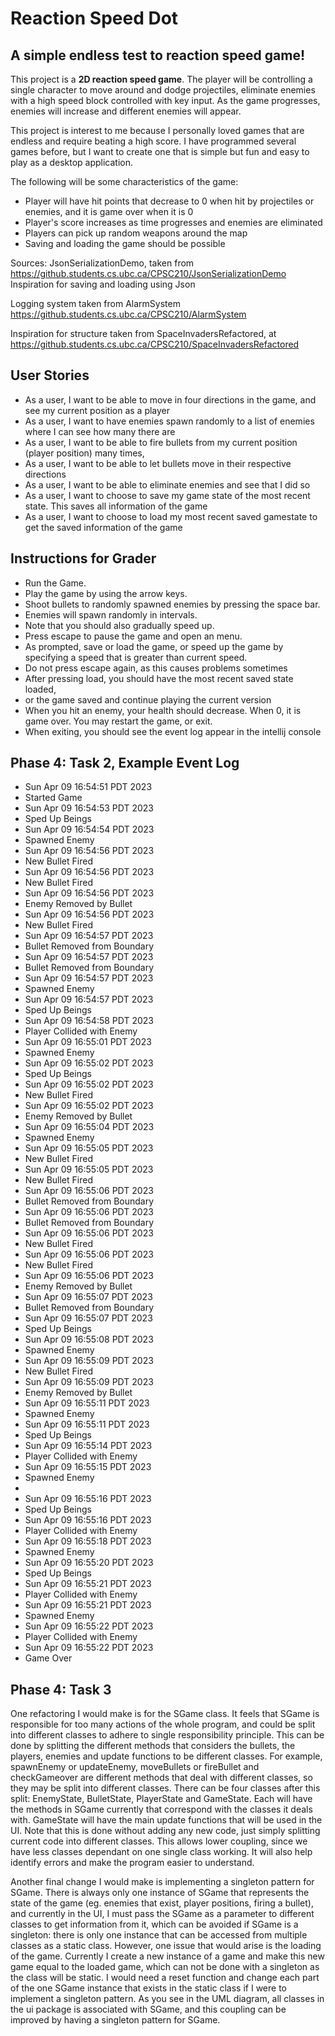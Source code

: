 
# Reaction Speed Dot

## A simple endless test to reaction speed game!

This project is a **2D reaction speed game**. The player will be controlling a single character to move around and dodge
projectiles, eliminate enemies with a high speed block controlled with key input. As the game progresses, enemies
will increase and different enemies will appear.

This project is interest to me because I personally loved games that are endless and require beating a high score. 
I have programmed several games before, but I want to create one that is simple but fun and easy to play as a desktop 
application.

The following will be some characteristics of the game:
- Player will have hit points that decrease to 0 when hit by projectiles or enemies, and it is game over when it is 0
- Player's score increases as time progresses and enemies are eliminated
- Players can pick up random weapons around the map
- Saving and loading the game should be possible

Sources:
JsonSerializationDemo, taken from https://github.students.cs.ubc.ca/CPSC210/JsonSerializationDemo
Inspiration for saving and loading using Json

Logging system taken from AlarmSystem https://github.students.cs.ubc.ca/CPSC210/AlarmSystem

Inspiration for structure taken from SpaceInvadersRefactored, at 
https://github.students.cs.ubc.ca/CPSC210/SpaceInvadersRefactored

## User Stories
- As a user, I want to be able to move in four directions in the game, and see my current position as a player
- As a user, I want to have enemies spawn randomly to a list of enemies where I can see how many there are
- As a user, I want to be able to fire bullets from my current position (player position) many times,
- As a user, I want to be able to let bullets move in their respective directions 
- As a user, I want to be able to eliminate enemies and see that I did so
- As a user, I want to choose to save my game state of the most recent state. This saves all information of the game 
- As a user, I want to choose to load my most recent saved gamestate to get the saved information of the game


## Instructions for Grader
- Run the Game.
- Play the game by using the arrow keys.
- Shoot bullets to randomly spawned enemies by pressing the space bar.
- Enemies will spawn randomly in intervals.
- Note that you should also gradually speed up.
- Press escape to pause the game and open an menu.
- As prompted, save or load the game, or speed up the game by specifying a speed that is greater than current speed.
- Do not press escape again, as this causes problems sometimes
- After pressing load, you should have the most recent saved state loaded, 
- or the game saved and continue playing the current version
- When you hit an enemy, your health should decrease. When 0, it is game over. You may restart the game, or exit.
- When exiting, you should see the event log appear in the intellij console

## Phase 4: Task 2, Example Event Log
- Sun Apr 09 16:54:51 PDT 2023
- Started Game
- Sun Apr 09 16:54:53 PDT 2023
- Sped Up Beings
- Sun Apr 09 16:54:54 PDT 2023
- Spawned Enemy
- Sun Apr 09 16:54:56 PDT 2023
- New Bullet Fired
- Sun Apr 09 16:54:56 PDT 2023
- New Bullet Fired
- Sun Apr 09 16:54:56 PDT 2023
- Enemy Removed by Bullet
- Sun Apr 09 16:54:56 PDT 2023
- New Bullet Fired
- Sun Apr 09 16:54:57 PDT 2023
- Bullet Removed from Boundary
- Sun Apr 09 16:54:57 PDT 2023
- Bullet Removed from Boundary
- Sun Apr 09 16:54:57 PDT 2023
- Spawned Enemy
- Sun Apr 09 16:54:57 PDT 2023
- Sped Up Beings
- Sun Apr 09 16:54:58 PDT 2023
- Player Collided with Enemy
- Sun Apr 09 16:55:01 PDT 2023
- Spawned Enemy
- Sun Apr 09 16:55:02 PDT 2023
- Sped Up Beings
- Sun Apr 09 16:55:02 PDT 2023
- New Bullet Fired
- Sun Apr 09 16:55:02 PDT 2023
- Enemy Removed by Bullet
- Sun Apr 09 16:55:04 PDT 2023
- Spawned Enemy
- Sun Apr 09 16:55:05 PDT 2023
- New Bullet Fired
- Sun Apr 09 16:55:05 PDT 2023
- New Bullet Fired
- Sun Apr 09 16:55:06 PDT 2023 
- Bullet Removed from Boundary 
- Sun Apr 09 16:55:06 PDT 2023 
- Bullet Removed from Boundary 
- Sun Apr 09 16:55:06 PDT 2023 
- New Bullet Fired 
- Sun Apr 09 16:55:06 PDT 2023 
- New Bullet Fired 
- Sun Apr 09 16:55:06 PDT 2023 
- Enemy Removed by Bullet
- 
   Sun Apr 09 16:55:07 PDT 2023
- 
   Bullet Removed from Boundary
- 
   Sun Apr 09 16:55:07 PDT 2023
- 
   Sped Up Beings
- 
   Sun Apr 09 16:55:08 PDT 2023
- 
   Spawned Enemy
- 
   Sun Apr 09 16:55:09 PDT 2023
- 
   New Bullet Fired
- 
   Sun Apr 09 16:55:09 PDT 2023
- 
   Enemy Removed by Bullet
- 
   Sun Apr 09 16:55:11 PDT 2023
- 
   Spawned Enemy
- 
   Sun Apr 09 16:55:11 PDT 2023
- 
   Sped Up Beings
- 
   Sun Apr 09 16:55:14 PDT 2023
-  
   Player Collided with Enemy
-  
   Sun Apr 09 16:55:15 PDT 2023
- 
   Spawned Enemy
- 
- Sun Apr 09 16:55:16 PDT 2023 
- Sped Up Beings 
- Sun Apr 09 16:55:16 PDT 2023 
- Player Collided with Enemy 
- Sun Apr 09 16:55:18 PDT 2023 
- Spawned Enemy 
- Sun Apr 09 16:55:20 PDT 2023 
- Sped Up Beings 
- Sun Apr 09 16:55:21 PDT 2023 
- Player Collided with Enemy 
- Sun Apr 09 16:55:21 PDT 2023 
- Spawned Enemy 
- Sun Apr 09 16:55:22 PDT 2023 
- Player Collided with Enemy 
- Sun Apr 09 16:55:22 PDT 2023 
- Game Over



## Phase 4: Task 3

One refactoring I would make is for the SGame class. It feels that SGame is responsible 
for too many actions of the whole program, and could be split into different classes to adhere to single responsibility 
principle. This can be done by splitting the different methods that considers the bullets, the players, enemies and
update functions to be different classes. For example, spawnEnemy or updateEnemy, moveBullets or fireBullet and 
checkGameover are different methods that deal with different classes, so they may be split into different classes. There can 
be four classes after this split: EnemyState, BulletState, PlayerState and GameState. Each will have the methods in SGame currently
that correspond with the classes it deals with. GameState will have the main update functions that will be used in the UI. 
Note that this is done without adding any new code, just simply splitting current code into different classes.
This allows lower coupling, since we have less classes dependant on one single class working. It will also help identify
errors and make the program easier to understand.

Another final change I would make is implementing a singleton pattern for SGame. There is always only one instance of 
SGame that represents the state of the game (eg. enemies that exist, player positions, firing a bullet), and currently 
in the UI, I must pass the SGame as a parameter to different classes to get information from 
it, which can be avoided if SGame is a singleton: there is only one instance that can be accessed from 
multiple classes as a static class. However, one issue that would arise is the loading of the game. 
Currently I create a new instance of a game and make this new game equal to the loaded game, which can not be done with 
a singleton as the class will be static. I would need a reset function and change each part of the one SGame instance 
that exists in the static class if I were to implement a singleton pattern. As you see in the UML diagram, all
classes in the ui package is associated with SGame, and this coupling can be improved by having a singleton pattern for
SGame.
